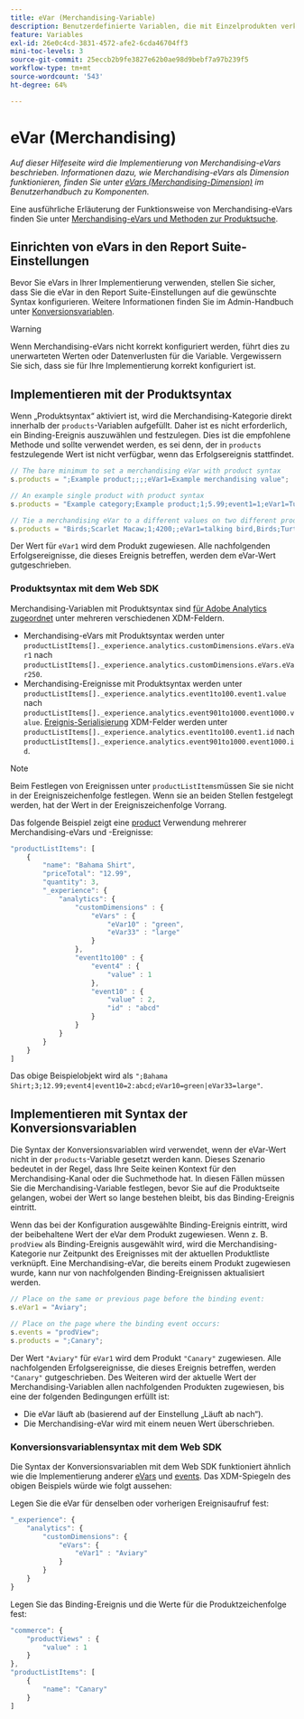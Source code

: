```yaml
---
title: eVar (Merchandising-Variable)
description: Benutzerdefinierte Variablen, die mit Einzelprodukten verknüpft sind.
feature: Variables
exl-id: 26e0c4cd-3831-4572-afe2-6cda46704ff3
mini-toc-levels: 3
source-git-commit: 25eccb2b9fe3827e62b0ae98d9bebf7a97b239f5
workflow-type: tm+mt
source-wordcount: '543'
ht-degree: 64%

---
```


# eVar (Merchandising)

*Auf dieser Hilfeseite wird die Implementierung von Merchandising-eVars beschrieben. Informationen dazu, wie Merchandising-eVars als Dimension funktionieren, finden Sie unter [eVars (Merchandising-Dimension)](/help/components/dimensions/evar-merchandising.md) im Benutzerhandbuch zu Komponenten.*

Eine ausführliche Erläuterung der Funktionsweise von Merchandising-eVars finden Sie unter [Merchandising-eVars und Methoden zur Produktsuche](https://experienceleague.adobe.com/docs/analytics/admin/admin-tools/conversion-variables/merchandising-evars.html?lang=de).

## Einrichten von eVars in den Report Suite-Einstellungen

Bevor Sie eVars in Ihrer Implementierung verwenden, stellen Sie sicher, dass Sie die eVar in den Report Suite-Einstellungen auf die gewünschte Syntax konfigurieren. Weitere Informationen finden Sie im Admin-Handbuch unter [Konversionsvariablen](/help/admin/admin/conversion-var-admin/conversion-var-admin.md).

>[!WARNING]
>
>Wenn Merchandising-eVars nicht korrekt konfiguriert werden, führt dies zu unerwarteten Werten oder Datenverlusten für die Variable. Vergewissern Sie sich, dass sie für Ihre Implementierung korrekt konfiguriert ist.

## Implementieren mit der Produktsyntax

Wenn „Produktsyntax“ aktiviert ist, wird die Merchandising-Kategorie direkt innerhalb der `products`-Variablen aufgefüllt. Daher ist es nicht erforderlich, ein Binding-Ereignis auszuwählen und festzulegen. Dies ist die empfohlene Methode und sollte verwendet werden, es sei denn, der in `products` festzulegende Wert ist nicht verfügbar, wenn das Erfolgsereignis stattfindet.

```js
// The bare minimum to set a merchandising eVar with product syntax
s.products = ";Example product;;;;eVar1=Example merchandising value";

// An example single product with product syntax
s.products = "Example category;Example product;1;5.99;event1=1;eVar1=Turtles";

// Tie a merchandising eVar to a different values on two different products
s.products = "Birds;Scarlet Macaw;1;4200;;eVar1=talking bird,Birds;Turtle dove;2;550;;eVar1=love birds";
```

Der Wert für `eVar1` wird dem Produkt zugewiesen. Alle nachfolgenden Erfolgsereignisse, die dieses Ereignis betreffen, werden dem eVar-Wert gutgeschrieben.

### Produktsyntax mit dem Web SDK

Merchandising-Variablen mit Produktsyntax sind [für Adobe Analytics zugeordnet](https://experienceleague.adobe.com/docs/analytics/implementation/aep-edge/variable-mapping.html?lang=de) unter mehreren verschiedenen XDM-Feldern.

* Merchandising-eVars mit Produktsyntax werden unter `productListItems[]._experience.analytics.customDimensions.eVars.eVar1` nach `productListItems[]._experience.analytics.customDimensions.eVars.eVar250`.
* Merchandising-Ereignisse mit Produktsyntax werden unter `productListItems[]._experience.analytics.event1to100.event1.value` nach `productListItems[]._experience.analytics.event901to1000.event1000.value`. [Ereignis-Serialisierung](events/event-serialization.md) XDM-Felder werden unter `productListItems[]._experience.analytics.event1to100.event1.id` nach `productListItems[]._experience.analytics.event901to1000.event1000.id`.

>[!NOTE]
>
>Beim Festlegen von Ereignissen unter `productListItems`müssen Sie sie nicht in der Ereigniszeichenfolge festlegen. Wenn sie an beiden Stellen festgelegt werden, hat der Wert in der Ereigniszeichenfolge Vorrang.

Das folgende Beispiel zeigt eine [product](products.md) Verwendung mehrerer Merchandising-eVars und -Ereignisse:

```js
"productListItems": [
    {
        "name": "Bahama Shirt",
        "priceTotal": "12.99",
        "quantity": 3,
        "_experience": {
            "analytics": {
                "customDimensions" : {
                    "eVars" : {
                        "eVar10" : "green",
                        "eVar33" : "large"
                    }
                },
                "event1to100" : {
                    "event4" : {
                        "value" : 1
                    },
                    "event10" : {
                        "value" : 2,
                        "id" : "abcd"
                    }
                }
            }
        }
    }
]
```

Das obige Beispielobjekt wird als `";Bahama Shirt;3;12.99;event4|event10=2:abcd;eVar10=green|eVar33=large"`.

## Implementieren mit Syntax der Konversionsvariablen

Die Syntax der Konversionsvariablen wird verwendet, wenn der eVar-Wert nicht in der `products`-Variable gesetzt werden kann. Dieses Szenario bedeutet in der Regel, dass Ihre Seite keinen Kontext für den Merchandising-Kanal oder die Suchmethode hat. In diesen Fällen müssen Sie die Merchandising-Variable festlegen, bevor Sie auf die Produktseite gelangen, wobei der Wert so lange bestehen bleibt, bis das Binding-Ereignis eintritt.

Wenn das bei der Konfiguration ausgewählte Binding-Ereignis eintritt, wird der beibehaltene Wert der eVar dem Produkt zugewiesen. Wenn z. B. `prodView` als Binding-Ereignis ausgewählt wird, wird die Merchandising-Kategorie nur Zeitpunkt des Ereignisses mit der aktuellen Produktliste verknüpft. Eine Merchandising-eVar, die bereits einem Produkt zugewiesen wurde, kann nur von nachfolgenden Binding-Ereignissen aktualisiert werden.

```js
// Place on the same or previous page before the binding event:
s.eVar1 = "Aviary";

// Place on the page where the binding event occurs:
s.events = "prodView";
s.products = ";Canary";
```

Der Wert `"Aviary"` für `eVar1` wird dem Produkt `"Canary"` zugewiesen. Alle nachfolgenden Erfolgsereignisse, die dieses Ereignis betreffen, werden `"Canary"` gutgeschrieben. Des Weiteren wird der aktuelle Wert der Merchandising-Variablen allen nachfolgenden Produkten zugewiesen, bis eine der folgenden Bedingungen erfüllt ist:

* Die eVar läuft ab (basierend auf der Einstellung „Läuft ab nach“).
* Die Merchandising-eVar wird mit einem neuen Wert überschrieben.

### Konversionsvariablensyntax mit dem Web SDK

Die Syntax der Konversionsvariablen mit dem Web SDK funktioniert ähnlich wie die Implementierung anderer [eVars](evar.md) und [events](events/events-overview.md). Das XDM-Spiegeln des obigen Beispiels würde wie folgt aussehen:

Legen Sie die eVar für denselben oder vorherigen Ereignisaufruf fest:

```js
"_experience": {
    "analytics": {
        "customDimensions": {
            "eVars": {
                "eVar1" : "Aviary"
            }
        }
    }
}
```

Legen Sie das Binding-Ereignis und die Werte für die Produktzeichenfolge fest:

```js
"commerce": {
    "productViews" : {
        "value" : 1
    }
},
"productListItems": [
    {
        "name": "Canary"
    }
]
```
